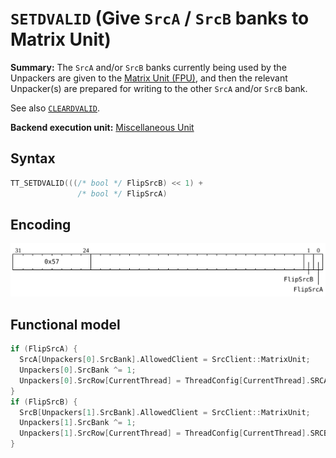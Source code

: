 # `SETDVALID` (Give `SrcA` / `SrcB` banks to Matrix Unit)

**Summary:** The `SrcA` and/or `SrcB` banks currently being used by the Unpackers are given to the [Matrix Unit (FPU)](MatrixUnit.md), and then the relevant Unpacker(s) are prepared for writing to the other `SrcA` and/or `SrcB` bank.

See also [`CLEARDVALID`](CLEARDVALID.md).

**Backend execution unit:** [Miscellaneous Unit](MiscellaneousUnit.md)

## Syntax

```c
TT_SETDVALID(((/* bool */ FlipSrcB) << 1) +
               /* bool */ FlipSrcA)
```

## Encoding

![](../../../Diagrams/Out/Bits32_SETDVALID.svg)

## Functional model

```c
if (FlipSrcA) {
  SrcA[Unpackers[0].SrcBank].AllowedClient = SrcClient::MatrixUnit;
  Unpackers[0].SrcBank ^= 1;
  Unpackers[0].SrcRow[CurrentThread] = ThreadConfig[CurrentThread].SRCA_SET_Base << 4;
}
if (FlipSrcB) {
  SrcB[Unpackers[1].SrcBank].AllowedClient = SrcClient::MatrixUnit;
  Unpackers[1].SrcBank ^= 1;
  Unpackers[1].SrcRow[CurrentThread] = ThreadConfig[CurrentThread].SRCB_SET_Base << 4;
}
```

